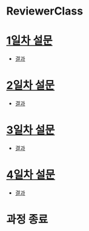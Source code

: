 # ReviewerClass

# [1일차 설문](https://forms.gle/gEnQ7KZZ6heriLecA)
- [결과]()

# [2일차 설문]()
- [결과]()

# [3일차 설문]()
- [결과]()

# [4일차 설문]()
- [결과]()

# 과정 종료 
